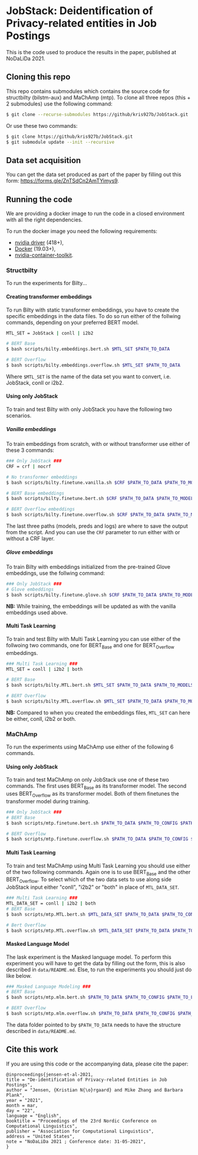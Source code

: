 # JobStack: Deidentification of Privacy-related entities in Job Postings

This is the code used to produce the results in the paper, published at NoDaLiDa 2021.

## Cloning this repo

This repo contains submodules which contains the source code for structbilty (bilstm-aux) and MaChAmp (mtp). 
To clone all three repos (this + 2 submodules) use the following command:

```bash
$ git clone --recurse-submodules https://github/kris927b/JobStack.git
```

Or use these two commands:

```bash
$ git clone https://github/kris927b/JobStack.git 
$ git submodule update --init --recursive
```

## Data set acquisition

You can get the data set produced as part of the paper by filling out this form: https://forms.gle/ZnTSdCn2AmTYimys9. 


## Running the code

We are providing a docker image to run the code in a closed environment with all the right dependencies. 

To run the docker image you need the following requirements:

  - [nvidia driver](https://docs.nvidia.com/cuda/cuda-installation-guide-linux/index.html#package-manager-installation) (418+), 
  - [Docker](https://docs.docker.com/install/linux/docker-ce/ubuntu/) (19.03+), 
  - [nvidia-container-toolkit](https://github.com/NVIDIA/nvidia-docker#quickstart).

### Structbilty

To run the experiments for Bilty...

#### Creating transformer embeddings

To run Bilty with static transformer embeddings, you have to create the specific embeddings in the data files. 
To do so run either of the follwing commands, depending on your preferred BERT model. 

```bash
MTL_SET = JobStack | conll | i2b2

# BERT Base
$ bash scripts/bilty.embeddings.bert.sh $MTL_SET $PATH_TO_DATA

# BERT Overflow
$ bash scripts/bilty.embeddings.overflow.sh $MTL_SET $PATH_TO_DATA
```

Where `$MTL_SET` is the name of the data set you want to convert, i.e. JobStack, conll or i2b2. 


#### Using only JobStack

To train and test Bilty with only JobStack you have the following two scenarios. 

##### Vanilla embeddings

To train embeddings from scratch, with or without transformer use either of these 3 commands:

```bash 
### Only JobStack ###
CRF = crf | nocrf

# No transformer embeddings
$ bash scripts/bilty.finetune.vanilla.sh $CRF $PATH_TO_DATA $PATH_TO_MODELS $PATH_TO_PREDS $PATH_TO_LOGS

# BERT Base embeddings
$ bash scripts/bilty.finetune.bert.sh $CRF $PATH_TO_DATA $PATH_TO_MODELS $PATH_TO_PREDS $PATH_TO_LOGS

# BERT Overflow embeddings
$ bash scripts/bilty.finetune.overflow.sh $CRF $PATH_TO_DATA $PATH_TO_MODELS $PATH_TO_PREDS $PATH_TO_LOGS
```

The last three paths (models, preds and logs) are where to save the output from the script.
And you can use the `CRF` parameter to run either with or without a CRF layer. 

##### Glove embeddings

To train Bilty with embeddings initialized from the pre-trained Glove embeddings, use the follwing command:

```bash
### Only JobStack ###
# Glove embeddings
$ bash scripts/bilty.finetune.glove.sh $CRF $PATH_TO_DATA $PATH_TO_MODELS $PATH_TO_PREDS $PATH_TO_LOGS
```

**NB:** While training, the embeddings will be updated as with the vanilla embeddings used above.


#### Multi Task Learning

To train and test Bilty with Multi Task Learning you can use either of the follwoing two commands, 
one for BERT<sub>Base</sub> and one for BERT<sub>Overflow</sub> embeddings.

```bash
### Multi Task Learning ###
MTL_SET = conll | i2b2 | both

# BERT Base
$ bash scripts/bilty.MTL.bert.sh $MTL_SET $PATH_TO_DATA $PATH_TO_MODELS $PATH_TO_PREDS $PATH_TO_LOGS

# BERT Overflow
$ bash scripts/bilty.MTL.overflow.sh $MTL_SET $PATH_TO_DATA $PATH_TO_MODELS $PATH_TO_PREDS $PATH_TO_LOGS
```

**NB:** Compared to when you created the embeddings files, `MTL_SET` can here be either, conll, i2b2 or both. 

### MaChAmp

To run the experiments using MaChAmp use either of the following 6 commands.

#### Using only JobStack

To train and test MaChAmp on only JobStack use one of these two commands. 
The first uses BERT<sub>Base</sub> as its transformer model. 
The second uses BERT<sub>Overflow</sub> as its transformer model. 
Both of them finetunes the transformer model during training.

```bash
### Only JobStack ###
# BERT Base
$ bash scripts/mtp.finetune.bert.sh $PATH_TO_DATA $PATH_TO_CONFIG $PATH_TO_LOGS 

# BERT Overflow
$ bash scripts/mtp.finetune.overflow.sh $PATH_TO_DATA $PATH_TO_CONFIG $PATH_TO_LOGS 
```

#### Multi Task Learning

To train and test MaChAmp using Multi Task Learning you should use either of the two following commands. 
Again one is to use BERT<sub>Base</sub> and the other BERT<sub>Overflow</sub>.
To select which of the two data sets to use along side JobStack input either "conll", "i2b2" or "both" in place of `MTL_DATA_SET`.

```bash
### Multi Task Learning ###
MTL_DATA_SET = conll | i2b2 | both
# BERT Base
$ bash scripts/mtp.MTL.bert.sh $MTL_DATA_SET $PATH_TO_DATA $PATH_TO_CONFIG $PATH_TO_LOGS 

# Bert Overflow
$ bash scripts/mtp.MTL.overflow.sh $MTL_DATA_SET $PATH_TO_DATA $PATH_TO_CONFIG $PATH_TO_LOGS 
```

#### Masked Language Model

The lask experiment is the Masked language model. To perform this experiment you will have to get the data by filling out the form, this is also described in `data/README.md`.
Else, to run the experiments you should just do like below. 

```bash
### Masked Language Modeling ###
# BERT Base
$ bash scripts/mtp.mlm.bert.sh $PATH_TO_DATA $PATH_TO_CONFIG $PATH_TO_LOGS 

# BERT Overflow
$ bash scripts/mtp.mlm.overflow.sh $PATH_TO_DATA $PATH_TO_CONFIG $PATH_TO_LOGS 
```

The data folder pointed to by `$PATH_TO_DATA` needs to have the structure described in `data/README.md`. 

## Cite this work

If you are using this code or the accompanying data, please cite the paper:

```
@inproceedings{jensen-et-al-2021,
title = "De-identification of Privacy-related Entities in Job Postings",
author = "Jensen, {Kristian N{\o}rgaard} and Mike Zhang and Barbara Plank",
year = "2021",
month = mar,
day = "22",
language = "English",
booktitle = "Proceedings of the 23rd Nordic Conference on Computational Linguistics",
publisher = "Association for Computational Linguistics",
address = "United States",
note = "NoDaLiDa 2021 ; Conference date: 31-05-2021",
}
``` 
